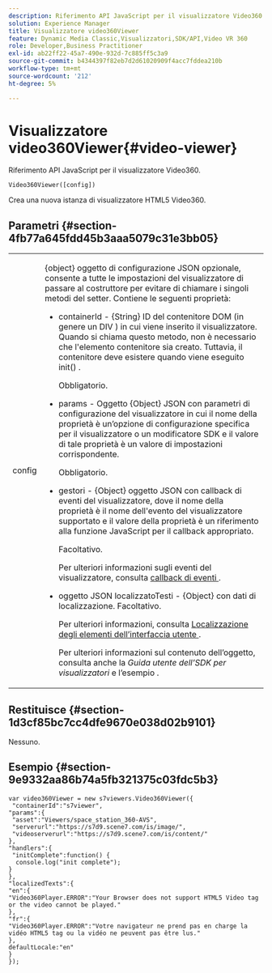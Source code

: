 ```yaml
---
description: Riferimento API JavaScript per il visualizzatore Video360.
solution: Experience Manager
title: Visualizzatore video360Viewer
feature: Dynamic Media Classic,Visualizzatori,SDK/API,Video VR 360
role: Developer,Business Practitioner
exl-id: ab22ff22-45a7-490e-932d-7c885ff5c3a9
source-git-commit: b4344397f82eb7d2d61020909f4acc7fddea210b
workflow-type: tm+mt
source-wordcount: '212'
ht-degree: 5%

---
```


# Visualizzatore video360Viewer{#video-viewer}

Riferimento API JavaScript per il visualizzatore Video360.

`Video360Viewer([config])`

Crea una nuova istanza di visualizzatore HTML5 Video360.

## Parametri {#section-4fb77a645fdd45b3aaa5079c31e3bb05}

<table id="table_896DFF34A68A403DB93A6D597461A573"> 
 <tbody> 
  <tr> 
   <td colname="col1"> <p> <span class="codeph"> <span class="varname"> config  </span> </span> </p> </td> 
   <td colname="col2"> <p> <span class="codeph"> {object} oggetto di configurazione JSON  </span> opzionale, consente a tutte le impostazioni del visualizzatore di passare al costruttore per evitare di chiamare i singoli metodi del setter. Contiene le seguenti proprietà: </p> <p> 
     <ul id="ul_789DBD5B72ED4C80B685455B0D59494D"> 
      <li id="li_28FDCB53E4AD4097A51F21B876C18FB1"> <p> <span class="codeph"> containerId  </span> -  <span class="codeph"> {String}  </span> ID del contenitore DOM (in genere un  <span class="codeph"> DIV  </span>) in cui viene inserito il visualizzatore. Quando si chiama questo metodo, non è necessario che l'elemento contenitore sia creato. Tuttavia, il contenitore deve esistere quando viene eseguito <span class="codeph"> init() </span> . </p> <p>Obbligatorio. </p> </li> 
      <li id="li_FDE00392DC1544ABBDD75F81EF814EF2"> <p> <span class="codeph"> params  </span> - Oggetto  <span class="codeph"> {Object}  </span> JSON con parametri di configurazione del visualizzatore in cui il nome della proprietà è un’opzione di configurazione specifica per il visualizzatore o un modificatore SDK e il valore di tale proprietà è un valore di impostazioni corrispondente. </p> <p>Obbligatorio. </p> </li> 
      <li id="li_C534D5091CDA4717BCC48E3EBBF09AB8"> <p> <span class="codeph"> gestori  </span> -  <span class="codeph"> {Object} oggetto  </span> JSON con callback di eventi del visualizzatore, dove il nome della proprietà è il nome dell'evento del visualizzatore supportato e il valore della proprietà è un riferimento alla funzione JavaScript per il callback appropriato. </p> <p>Facoltativo. </p> <p>Per ulteriori informazioni sugli eventi del visualizzatore, consulta <a href="../../../c-html5-aem-asset-viewers/c-html5-aem-video360/c-html5-aem-video360-event-callbacks.md#concept-66d5996f2b1b44cab3d5264cda5c50cd" format="dita" scope="local"> callback di eventi </a> . </p> </li> 
      <li id="li_42A3F3BEF1004E069F0FB2AE0A30B093"> <p> <span class="codeph"> oggetto  </span> JSON localizzatoTesti  <span class="codeph"> -  </span> {Object} con dati di localizzazione. Facoltativo. </p> <p>Per ulteriori informazioni, consulta <a href="../../../c-html5-aem-asset-viewers/c-html5-aem-video360/c-html5-aem-video360-localization.md#concept-16262b8096474d6c9c018c3e99110dd1" format="dita" scope="local"> Localizzazione degli elementi dell’interfaccia utente </a> . </p> <p>Per ulteriori informazioni sul contenuto dell’oggetto, consulta anche la <i>Guida utente dell’SDK per visualizzatori</i> e l’esempio . </p> </li> 
     </ul> </p> </td> 
  </tr> 
 </tbody> 
</table>

## Restituisce {#section-1d3cf85bc7cc4dfe9670e038d02b9101}

Nessuno.

## Esempio {#section-9e9332aa86b74a5fb321375c03fdc5b3}

```
var video360Viewer = new s7viewers.Video360Viewer({ 
 "containerId":"s7viewer", 
"params":{ 
 "asset":"Viewers/space_station_360-AVS", 
 "serverurl":"https://s7d9.scene7.com/is/image/", 
 "videoserverurl":"https://s7d9.scene7.com/is/content/" 
}, 
"handlers":{ 
 "initComplete":function() { 
  console.log("init complete"); 
} 
}, 
"localizedTexts":{ 
"en":{ 
"Video360Player.ERROR":"Your Browser does not support HTML5 Video tag or the video cannot be played." 
}, 
"fr":{ 
"Video360Player.ERROR":"Votre navigateur ne prend pas en charge la vidéo HTML5 tag ou la vidéo ne peuvent pas être lus." 
}, 
defaultLocale:"en" 
} 
});
```
